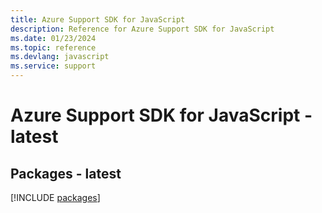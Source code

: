 ```yaml
---
title: Azure Support SDK for JavaScript
description: Reference for Azure Support SDK for JavaScript
ms.date: 01/23/2024
ms.topic: reference
ms.devlang: javascript
ms.service: support
---
```

# Azure Support SDK for JavaScript - latest
## Packages - latest
[!INCLUDE [packages](support-index.md)]